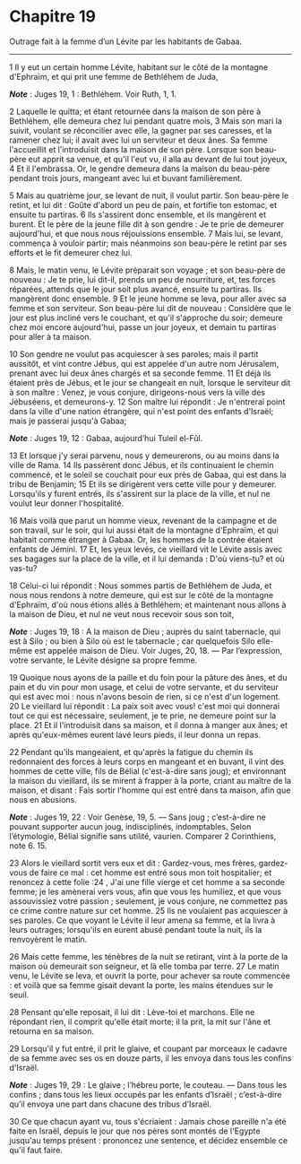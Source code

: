 # Chapitre 19

Outrage fait à la femme d’un Lévite par les habitants de Gabaa.

***

1 Il y eut un certain homme Lévite, habitant sur le côté de la montagne d'Ephraïm, et qui prit une femme de Bethléhem de Juda,

***Note*** :  Juges 19, 1 : Bethléhem. Voir Ruth, 1, 1.

2 Laquelle le quitta; et étant retournée dans la maison de son père à Bethléhem, elle demeura chez lui pendant quatre mois, 3 Mais son mari la suivit, voulant se réconcilier avec elle, la gagner par ses caresses, et la ramener chez lui; il avait avec lui un serviteur et deux ânes. Sa femme l'accueillit et l'introduisit dans la maison de son père. Lorsque son beau-père eut apprit sa venue, et qu'il l'eut vu, il alla au devant de lui tout joyeux, 4 Et il l'embrassa. Or, le gendre demeura dans la maison du beau-père pendant trois jours, mangeant avec lui et buvant familièrement.


5 Mais au quatrième jour, se levant de nuit, il voulut partir. Son beau-père le retint, et lui dit : Goûte d'abord un peu de pain, et fortifie ton estomac, et ensuite tu partiras. 6 Ils s'assirent donc ensemble, et ils mangèrent et burent. Et le père de la jeune fille dit à son gendre : Je te prie de demeurer aujourd'hui, et que nous nous réjouissions ensemble. 7 Mais lui, se levant, commença à vouloir partir; mais néanmoins son beau-père le retint par ses efforts et le fit demeurer chez lui.


8 Mais, le matin venu, le Lévite préparait son voyage ; et son beau-père de nouveau : Je te prie, lui dit-il, prends un peu de nourriture, et, tes forces réparées, attends que le jour soit plus avancé, ensuite tu partiras. Ils mangèrent donc ensemble. 9 Et le jeune homme se leva, pour aller avec sa femme et son serviteur. Son beau-père lui dit de nouveau : Considère que le jour est plus incliné vers le couchant, et qu'il s'approche du soir; demeure chez moi encore aujourd'hui, passe un jour joyeux, et demain tu partiras pour aller à ta maison.


10 Son gendre ne voulut pas acquiescer à ses paroles; mais il partit aussitôt, et vint contre Jébus, qui est appelée d'un autre nom Jérusalem, prenant avec lui deux ânes chargés et sa seconde femme. 11 Et déjà ils étaient près de Jébus, et le jour se changeait en nuit, lorsque le serviteur dit à son maître : Venez, je vous conjure, dirigeons-nous vers la ville des Jébuséens, et demeurons-y. 12 Son maître lui répondit : Je n'entrerai point dans la ville d'une nation étrangère, qui n'est point des enfants d'Israël; mais je passerai jusqu'à Gabaa;

***Note*** :  Juges 19, 12 : Gabaa, aujourd’hui Tuleil el-Fûl.

13 Et lorsque j'y serai parvenu, nous y demeurerons, ou au moins dans la ville de Rama. 14 Ils passèrent donc Jébus, et ils continuaient le chemin commencé, et le soleil se couchait pour eux près de Gabaa, qui est dans la tribu de Benjamin; 15 Et ils se dirigèrent vers cette ville pour y demeurer. Lorsqu'ils y furent entrés, ils s'assirent sur la place de la ville, et nul ne voulut leur donner l'hospitalité.


16 Mais voilà que parut un homme vieux, revenant de la campagne et de son travail, sur le soir, qui lui aussi était de la montagne d'Ephraïm, et qui habitait comme étranger à Gabaa. Or, les hommes de la contrée étaient enfants de Jémini. 17 Et, les yeux levés, ce vieillard vit le Lévite assis avec ses bagages sur la place de la ville, et il lui demanda : D'où viens-tu? et où vas-tu?

18 Celui-ci lui répondit : Nous sommes partis de Bethléhem de Juda, et nous nous rendons à notre demeure, qui est sur le côté de la montagne d'Ephraïm, d'où nous étions allés à Bethléhem; et maintenant nous allons à la maison de Dieu, et nul ne veut nous recevoir sous son toit,

***Note*** :  Juges 19, 18 : A la maison de Dieu ; auprès du saint tabernacle, qui est à Silo ; ou bien à Silo où est le tabernacle ; car quelquefois Silo elle-même est appelée maison de Dieu. Voir Juges, 20, 18. ― Par l’expression, votre servante, le Lévite désigne sa propre femme.

19 Quoique nous ayons de la paille et du foin pour la pâture des ânes, et du pain et du vin pour mon usage, et celui de votre servante, et du serviteur qui est avec moi : nous n'avons besoin de rien, si ce n'est d'un logement. 20 Le vieillard lui répondit : La paix soit avec vous! c'est moi qui donnerai tout ce qui est nécessaire, seulement, je te prie, ne demeure point sur la place. 21 Et il l'introduisit dans sa maison, et il donna à manger aux ânes; et après qu'eux-mêmes eurent lavé leurs pieds, il leur donna un repas.


22 Pendant qu'ils mangeaient, et qu'après la fatigue du chemin ils redonnaient des forces à leurs corps en mangeant et en buvant, il vint des hommes de cette ville, fils de Bélial (c'est-à-dire sans joug); et environnant la maison du vieillard, ils se mirent à frapper à la porte, criant au maître de la maison, et disant : Fais sortir l'homme qui est entré dans ta maison, afin que nous en abusions.

***Note*** :  Juges 19, 22 : Voir Genèse, 19, 5. ― Sans joug ; c’est-à-dire ne pouvant supporter aucun joug, indisciplinés, indomptables. Selon l’étymologie, Bélial signifie sans utilité, vaurien. Comparer 2 Corinthiens, note 6. 15.

23 Alors le vieillard sortit vers eux et dit : Gardez-vous, mes frères, gardez-vous de faire ce mal : cet homme est entré sous mon toit hospitalier; et renoncez à cette folie :24 , J'ai une fille vierge et cet homme a sa seconde femme; je les amènerai vers vous, afin que vous les humiliez, et que vous assouvissiez votre passion ; seulement, je vous conjure, ne commettez pas ce crime contre nature sur cet homme. 25 Ils ne voulaient pas acquiescer à ses paroles. Ce que voyant le Lévite il leur amena sa femme, et la livra à leurs outrages; lorsqu'ils en eurent abusé pendant toute la nuit, ils la renvoyèrent le matin.


26 Mais cette femme, les ténèbres de la nuit se retirant, vint à la porte de la maison où demeurait son seigneur, et là elle tomba par terre. 27 Le matin venu, le Lévite se leva, et ouvrit la porte, pour achever sa route commencée : et voilà que sa femme gisait devant la porte, les mains étendues sur le seuil.

28 Pensant qu'elle reposait, il lui dit : Lève-toi et marchons. Elle ne répondant rien, il comprit qu'elle était morte; il la prit, la mit sur l'âne et retourna en sa maison.


29 Lorsqu'il y fut entré, il prit le glaive, et coupant par morceaux le cadavre de sa femme avec ses os en douze parts, il les envoya dans tous les confins d'Israël.

***Note*** :  Juges 19, 29 : Le glaive ; l’hébreu porte, le couteau. ― Dans tous les confins ; dans tous les lieux occupés par les enfants d’Israël ; c’est-à-dire qu’il envoya une part dans chacune des tribus d’Israël.

30 Ce que chacun ayant vu, tous s'écriaient : Jamais chose pareille n'a été faite en Israël, depuis le jour que nos pères sont montés de l'Egypte jusqu'au temps présent : prononcez une sentence, et décidez ensemble ce qu'il faut faire.


